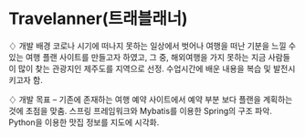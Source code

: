 # Travelanner(트래블래너)

♢ 개발 배경
코로나 시기에 떠나지 못하는 일상에서 벗어나 여행을 떠난 기분을 느낄 수 있는 여행 플랜 사이트를 만들고자 하였고, 
그 중, 해외여행을 가지 못하는 지금 사람들이 많이 찾는 관광지인 제주도를 지역으로 선정.
수업시간에 배운 내용을 복습 및 발전시키고자 함.  


♢ 개발 목표
– 기존에 존재하는 여행 예약 사이트에서 예약 부분 보다 플랜을 계획하는 것에 초점을 맞춤.
스프링 프레임워크와 Mybatis를 이용한 Spring의 구조 파악.
Python을 이용한 맛집 정보를 지도에 시각화.
